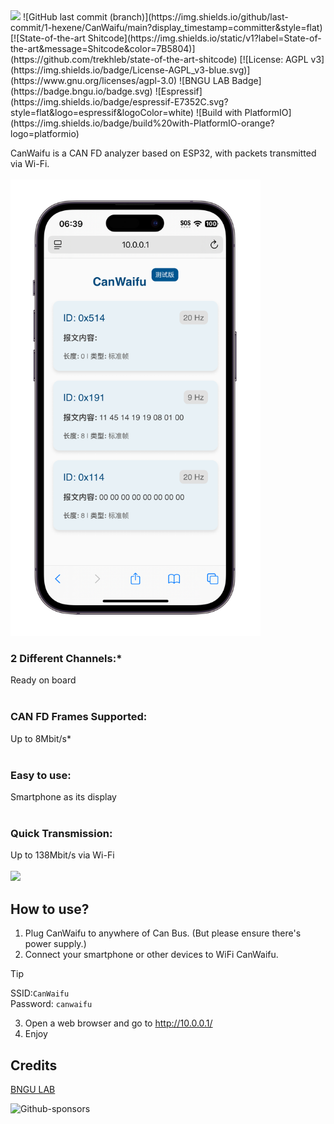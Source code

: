 <img width=400 src=https://github.com/user-attachments/assets/b0dbea76-5c29-4e3c-a0da-db2657e4a94c />
![GitHub last commit (branch)](https://img.shields.io/github/last-commit/1-hexene/CanWaifu/main?display_timestamp=committer&style=flat)
[![State-of-the-art Shitcode](https://img.shields.io/static/v1?label=State-of-the-art&message=Shitcode&color=7B5804)](https://github.com/trekhleb/state-of-the-art-shitcode)
[![License: AGPL v3](https://img.shields.io/badge/License-AGPL_v3-blue.svg)](https://www.gnu.org/licenses/agpl-3.0)
![BNGU LAB Badge](https://badge.bngu.io/badge.svg)
![Espressif](https://img.shields.io/badge/espressif-E7352C.svg?style=flat&logo=espressif&logoColor=white)
![Build with PlatformIO](https://img.shields.io/badge/build%20with-PlatformIO-orange?logo=platformio)


CanWaifu is a CAN FD analyzer based on ESP32, with packets transmitted via Wi-Fi. <br><br>
<img width=400 src=/images/CanWaifu-webui.png />
### 2 Different Channels:*
Ready on board <br><br>
### CAN FD Frames Supported:
Up to 8Mbit/s*<br><br>
### Easy to use: 
Smartphone as its display<br><br>
### Quick Transmission: 
Up to 138Mbit/s via Wi-Fi<br><br>
<img width=400 src=images/CANalyzer.png />

## How to use?

1. Plug CanWaifu to anywhere of Can Bus. (But please ensure there's power supply.)
2. Connect your smartphone or other devices to WiFi CanWaifu.

> [!TIP]
> SSID:`CanWaifu`<br>
> Password: `canwaifu`

3. Open a web browser and go to http://10.0.0.1/
4. Enjoy

## Credits

[BNGU LAB](https://BNGU.IO)

![Github-sponsors](https://img.shields.io/badge/sponsor-30363D?style=for-the-badge&logo=GitHub-Sponsors&logoColor=#EA4AAA)
